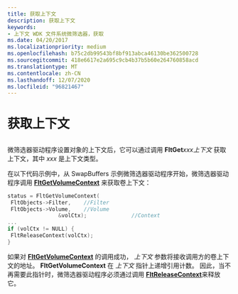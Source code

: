 ```yaml
---
title: 获取上下文
description: 获取上下文
keywords:
- 上下文 WDK 文件系统微筛选器，获取
ms.date: 04/20/2017
ms.localizationpriority: medium
ms.openlocfilehash: b75c2db99543bf8bf913abca46130be362500728
ms.sourcegitcommit: 418e6617e2a695c9cb4b37b5b60e264760858acd
ms.translationtype: MT
ms.contentlocale: zh-CN
ms.lasthandoff: 12/07/2020
ms.locfileid: "96821467"
---
```

# <a name="getting-contexts"></a>获取上下文


## <span id="ddk_registering_the_minifilter_if"></span><span id="DDK_REGISTERING_THE_MINIFILTER_IF"></span>


微筛选器驱动程序设置对象的上下文后，它可以通过调用 **FltGet**_xxx_*_上下文_* 获取上下文，其中 *xxx* 是上下文类型。

在以下代码示例中，从 SwapBuffers 示例微筛选器驱动程序开始，微筛选器驱动程序调用 [**FltGetVolumeContext**](/windows-hardware/drivers/ddi/fltkernel/nf-fltkernel-fltgetvolumecontext) 来获取卷上下文：

```cpp
status = FltGetVolumeContext(
 FltObjects->Filter,    //Filter
 FltObjects->Volume,    //Volume
                &volCtx);              //Context
...
if (volCtx != NULL) {
 FltReleaseContext(volCtx);
}
```

如果对 [**FltGetVolumeContext**](/windows-hardware/drivers/ddi/fltkernel/nf-fltkernel-fltgetvolumecontext) 的调用成功， *上下文* 参数将接收调用方的卷上下文的地址。 **FltGetVolumeContext** 在 *上下文* 指针上递增引用计数。 因此，当不再需要此指针时，微筛选器驱动程序必须通过调用 [**FltReleaseContext**](/windows-hardware/drivers/ddi/fltkernel/nf-fltkernel-fltreleasecontext)来释放它。

 


